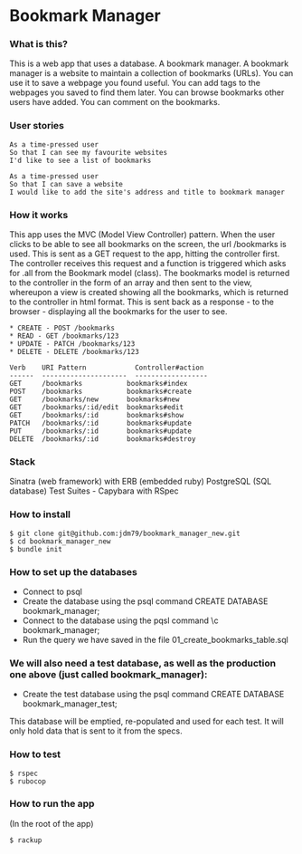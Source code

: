 # Bookmark Manager

### What is this?

This is a web app that uses a database. A bookmark manager. A bookmark manager is a website to maintain a collection of bookmarks (URLs). You can use it to save a webpage you found useful. You can add tags to the webpages you saved to find them later. You can browse bookmarks other users have added. You can comment on the bookmarks.

### User stories

```
As a time-pressed user
So that I can see my favourite websites
I'd like to see a list of bookmarks

As a time-pressed user
So that I can save a website
I would like to add the site's address and title to bookmark manager
```

### How it works

This app uses the MVC (Model View Controller) pattern. When the user clicks to be able to see all bookmarks on the screen, the url /bookmarks is used. This is sent as a GET request to the app, hitting the controller first. The controller receives this request and a function is triggered which asks for .all from the Bookmark model (class). The bookmarks model is returned to the controller in the form of an array and then sent to the view, whereupon a view is created showing all the bookmarks, which is returned to the controller in html format. This is sent back as a response - to the browser - displaying all the bookmarks for the user to see.

```
* CREATE - POST /bookmarks
* READ - GET /bookmarks/123
* UPDATE - PATCH /bookmarks/123
* DELETE - DELETE /bookmarks/123
```
```
Verb    URI Pattern            Controller#action
------  ---------------------  ------------------
GET     /bookmarks           bookmarks#index
POST    /bookmarks           bookmarks#create
GET     /bookmarks/new       bookmarks#new
GET     /bookmarks/:id/edit  bookmarks#edit
GET     /bookmarks/:id       bookmarks#show
PATCH   /bookmarks/:id       bookmarks#update
PUT     /bookmarks/:id       bookmarks#update
DELETE  /bookmarks/:id       bookmarks#destroy
```

### Stack

Sinatra (web framework) with ERB (embedded ruby)
PostgreSQL (SQL database)
Test Suites - Capybara with RSpec

### How to install

```
$ git clone git@github.com:jdm79/bookmark_manager_new.git
$ cd bookmark_manager_new
$ bundle init
```

### How to set up the databases

* Connect to psql
* Create the database using the psql command CREATE DATABASE bookmark_manager;
* Connect to the database using the pqsl command \c bookmark_manager;
* Run the query we have saved in the file 01_create_bookmarks_table.sql

### We will also need a test database, as well as the production one above (just called bookmark_manager):

* Create the test database using the psql command CREATE DATABASE bookmark_manager_test;

This database will be emptied, re-populated and used for each test. It will only hold data that is sent to it from the specs. 


### How to test

```
$ rspec
$ rubocop
```

### How to run the app

(In the root of the app)
```
$ rackup
```